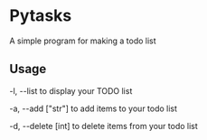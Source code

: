 # Pytasks
A simple program for making a todo list

## Usage

-l, --list to display your TODO list

-a, --add ["str"] to add items to your todo list

-d, --delete [int] to delete items from your todo list
